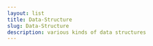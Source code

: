 ```yaml
---
layout: list
title: Data-Structure
slug: Data-Structure
description: various kinds of data structures
---
```

